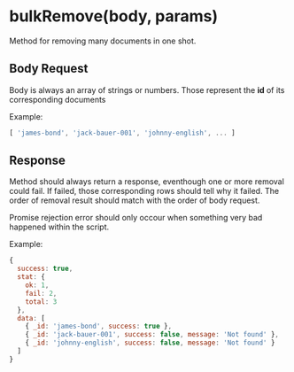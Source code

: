 # bulkRemove(body, params)

Method for removing many documents in one shot.

## Body Request

Body is always an array of strings or numbers. Those represent the **id** of its corresponding documents

Example:

```javascript
[ 'james-bond', 'jack-bauer-001', 'johnny-english', ... ]
```

## Response

Method should always return a response, eventhough one or more removal could fail. If failed, those corresponding rows should tell why it failed. The order of removal result should match with the order of body request.

Promise rejection error should only occour when something very bad happened within the script.

Example:

```javascript
{
  success: true,
  stat: {
    ok: 1,
    fail: 2,
    total: 3
  },
  data: [
    { _id: 'james-bond', success: true },
    { _id: 'jack-bauer-001', success: false, message: 'Not found' },
    { _id: 'johnny-english', success: false, message: 'Not found' }
  ]
}
```


